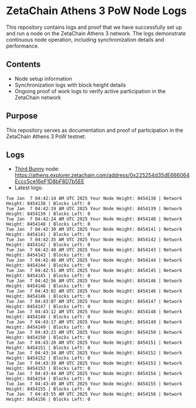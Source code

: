 # ZetaChain Athens 3 PoW Node Logs
This repository contains logs and proof that we have successfully set up and run a node on the ZetaChain Athens 3 network. The logs demonstrate continuous node operation, including synchronization details and performance.

## Contents
- Node setup information
- Synchronization logs with block height details
- Ongoing proof of work logs to verify active participation in the ZetaChain network

## Purpose
This repository serves as documentation and proof of participation in the ZetaChain Athens 3 PoW testnet.

## Logs

- [Third Bunny](https://thirdbunny.xyz/) node: https://athens.explorer.zetachain.com/address/0x225254d35dE666064Eccc5ce16eF1D8bF8D7b5EE
- Latest logs:
```
Tue Jan  7 04:42:14 AM UTC 2025 Your Node Height: 8454138 | Network Height: 8454138 | Blocks Left: 0
Tue Jan  7 04:42:19 AM UTC 2025 Your Node Height: 8454139 | Network Height: 8454139 | Blocks Left: 0
Tue Jan  7 04:42:24 AM UTC 2025 Your Node Height: 8454140 | Network Height: 8454140 | Blocks Left: 0
Tue Jan  7 04:42:30 AM UTC 2025 Your Node Height: 8454141 | Network Height: 8454141 | Blocks Left: 0
Tue Jan  7 04:42:35 AM UTC 2025 Your Node Height: 8454142 | Network Height: 8454142 | Blocks Left: 0
Tue Jan  7 04:42:40 AM UTC 2025 Your Node Height: 8454143 | Network Height: 8454143 | Blocks Left: 0
Tue Jan  7 04:42:46 AM UTC 2025 Your Node Height: 8454144 | Network Height: 8454144 | Blocks Left: 0
Tue Jan  7 04:42:51 AM UTC 2025 Your Node Height: 8454145 | Network Height: 8454145 | Blocks Left: 0
Tue Jan  7 04:42:56 AM UTC 2025 Your Node Height: 8454146 | Network Height: 8454146 | Blocks Left: 0
Tue Jan  7 04:43:02 AM UTC 2025 Your Node Height: 8454146 | Network Height: 8454146 | Blocks Left: 0
Tue Jan  7 04:43:07 AM UTC 2025 Your Node Height: 8454147 | Network Height: 8454147 | Blocks Left: 0
Tue Jan  7 04:43:12 AM UTC 2025 Your Node Height: 8454148 | Network Height: 8454148 | Blocks Left: 0
Tue Jan  7 04:43:17 AM UTC 2025 Your Node Height: 8454149 | Network Height: 8454149 | Blocks Left: 0
Tue Jan  7 04:43:23 AM UTC 2025 Your Node Height: 8454150 | Network Height: 8454150 | Blocks Left: 0
Tue Jan  7 04:43:28 AM UTC 2025 Your Node Height: 8454151 | Network Height: 8454151 | Blocks Left: 0
Tue Jan  7 04:43:34 AM UTC 2025 Your Node Height: 8454152 | Network Height: 8454152 | Blocks Left: 0
Tue Jan  7 04:43:39 AM UTC 2025 Your Node Height: 8454153 | Network Height: 8454153 | Blocks Left: 0
Tue Jan  7 04:43:44 AM UTC 2025 Your Node Height: 8454154 | Network Height: 8454154 | Blocks Left: 0
Tue Jan  7 04:43:49 AM UTC 2025 Your Node Height: 8454155 | Network Height: 8454155 | Blocks Left: 0
Tue Jan  7 04:43:55 AM UTC 2025 Your Node Height: 8454156 | Network Height: 8454156 | Blocks Left: 0
```
